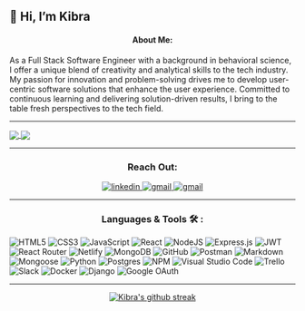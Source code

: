 ##  👋 Hi, I’m Kibra


<h4 align="center">About Me:</h4>
As a Full Stack Software Engineer with a background in behavioral science, I offer a unique blend of creativity and analytical skills to the tech industry. My passion for innovation and problem-solving drives me to develop user-centric software solutions that enhance the user experience. Committed to continuous learning and delivering solution-driven results, I bring to the table fresh perspectives to the tech field.

___

<a href="#"><img align="center" src="https://github-readme-stats.vercel.app/api?username=kiibra&show_icons=true&theme=blue-green" /> </a>
<a href="#"><img align="center" src="https://github-readme-stats.vercel.app/api/top-langs?username=kiibra&layout=compact&theme=dark&card_width=300" /> </a> 

___  

### <p align="center" > Reach Out:  </p>
<div align="center">
   <a href="https://www.linkedin.com/in/kibra-buluts-171572138/"> 
    <img src="https://img.shields.io/badge/linkedin-%230077B5.svg?style=for-the-badge&logo=linkedin&logoColor=white"  title="linkedin" alt="linkedin"  />
   </a>
   <a href="mailto:kibra99@gmail.com">
    <img src="https://img.shields.io/badge/Gmail-D14836?style=for-the-badge&logo=gmail&logoColor=white" title="gmail" alt="gmail" />
   </a>
   <a href="https://kibra-buluts.netlify.app/">
    <img src="https://img.shields.io/badge/Portfolio-%23000000.svg?style=for-the-badge&logo=firefox&logoColor=#FF7139" alt="gmail" />
   </a>
</div>


___

### <p align="center" >  Languages & Tools :hammer_and_wrench: :</p>

<div>
 <p align="center" >
   
![HTML5](https://img.shields.io/badge/html5-%23E34F26.svg?style=for-the-badge&logo=html5&logoColor=white)
![CSS3](https://img.shields.io/badge/css3-%231572B6.svg?style=for-the-badge&logo=css3&logoColor=white)
![JavaScript](https://img.shields.io/badge/javascript-%23323330.svg?style=for-the-badge&logo=javascript&logoColor=%23F7DF1E)
![React](https://img.shields.io/badge/react-%2320232a.svg?style=for-the-badge&logo=react&logoColor=%2361DAFB)
![NodeJS](https://img.shields.io/badge/node.js-6DA55F?style=for-the-badge&logo=node.js&logoColor=white)
![Express.js](https://img.shields.io/badge/express.js-%23404d59.svg?style=for-the-badge&logo=express&logoColor=%2361DAFB)
![JWT](https://img.shields.io/badge/JWT-black?style=for-the-badge&logo=JSON%20web%20tokens)
![React Router](https://img.shields.io/badge/React_Router-CA4245?style=for-the-badge&logo=react-router&logoColor=white)
![Netlify](https://img.shields.io/badge/netlify-%23000000.svg?style=for-the-badge&logo=netlify&logoColor=#00C7B7)
![MongoDB](https://img.shields.io/badge/MongoDB-%234ea94b.svg?style=for-the-badge&logo=mongodb&logoColor=white)
![GitHub](https://img.shields.io/badge/github-%23121011.svg?style=for-the-badge&logo=github&logoColor=white)
![Postman](https://img.shields.io/badge/Postman-FF6C37?style=for-the-badge&logo=postman&logoColor=white)
![Markdown](https://img.shields.io/badge/markdown-%23000000.svg?style=for-the-badge&logo=markdown&logoColor=white)
![Mongoose](https://img.shields.io/badge/Mongoose-880000.svg?style=for-the-badge&logo=Mongoose&logoColor=white)
![Python](https://img.shields.io/badge/python-3670A0?style=for-the-badge&logo=python&logoColor=ffdd54)
![Postgres](https://img.shields.io/badge/postgres-%23316192.svg?style=for-the-badge&logo=postgresql&logoColor=white)
![NPM](https://img.shields.io/badge/NPM-%23CB3837.svg?style=for-the-badge&logo=npm&logoColor=white)
![Visual Studio Code](https://img.shields.io/badge/Visual%20Studio%20Code-0078d7.svg?style=for-the-badge&logo=visual-studio-code&logoColor=white)
![Trello](https://img.shields.io/badge/Trello-%23026AA7.svg?style=for-the-badge&logo=Trello&logoColor=white)
![Slack](https://img.shields.io/badge/Slack-4A154B?style=for-the-badge&logo=slack&logoColor=white)
![Docker](https://img.shields.io/badge/docker-%230db7ed.svg?style=for-the-badge&logo=docker&logoColor=white)
![Django](https://img.shields.io/badge/django-%23092E20.svg?style=for-the-badge&logo=django&logoColor=white)
![Google OAuth](https://img.shields.io/badge/Google%20Authenticator-4285F4.svg?style=for-the-badge&logo=Google-Authenticator&logoColor=white)
</p> 
</div>

___ 
 <div align="center">
    
  [![Kibra's github streak](https://github-readme-streak-stats.herokuapp.com/?user=kiibra&theme=blue-green)](https://github.com/DenverCoder1/github-readme-streak-stats)
  
</div>
